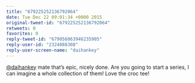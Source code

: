 ```yaml
---
title: "679225252136792064"
date: Tue Dec 22 09:01:34 +0000 2015
original-tweet-id: "679225252136792064"
retweets: 0
favorites: 0
reply-tweet-id: "679056063946235905"
reply-user-id: "2324088308"
reply-user-screen-name: "daihankey"
---
```

<a href="https://twitter.com/daihankey">@daihankey</a> mate that’s epic, nicely done. Are you going to start a series, I can imagine a whole collection of them! Love the croc tee!
